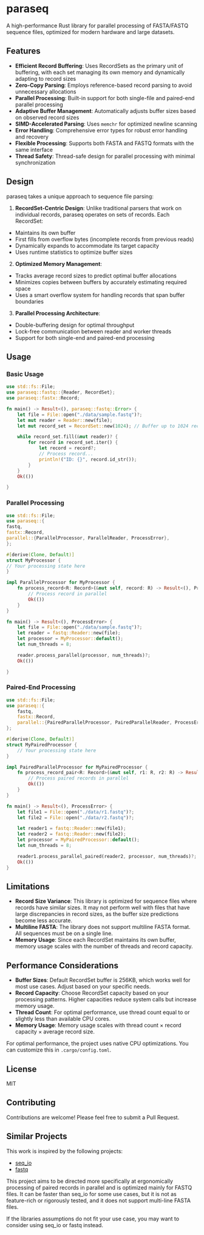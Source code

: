# paraseq

A high-performance Rust library for parallel processing of FASTA/FASTQ sequence files, optimized for modern hardware and large datasets.

## Features

- **Efficient Record Buffering**: Uses RecordSets as the primary unit of buffering, with each set managing its own memory and dynamically adapting to record sizes
- **Zero-Copy Parsing**: Employs reference-based record parsing to avoid unnecessary allocations
- **Parallel Processing**: Built-in support for both single-file and paired-end parallel processing
- **Adaptive Buffer Management**: Automatically adjusts buffer sizes based on observed record sizes
- **SIMD-Accelerated Parsing**: Uses `memchr` for optimized newline scanning
- **Error Handling**: Comprehensive error types for robust error handling and recovery
- **Flexible Processing**: Supports both FASTA and FASTQ formats with the same interface
- **Thread Safety**: Thread-safe design for parallel processing with minimal synchronization

## Design

paraseq takes a unique approach to sequence file parsing:

1. **RecordSet-Centric Design**: Unlike traditional parsers that work on individual records, paraseq operates on sets of records. Each RecordSet:

- Maintains its own buffer
- First fills from overflow bytes (incomplete records from previous reads)
- Dynamically expands to accommodate its target capacity
- Uses runtime statistics to optimize buffer sizes

2. **Optimized Memory Management**:

- Tracks average record sizes to predict optimal buffer allocations
- Minimizes copies between buffers by accurately estimating required space
- Uses a smart overflow system for handling records that span buffer boundaries

3. **Parallel Processing Architecture**:

- Double-buffering design for optimal throughput
- Lock-free communication between reader and worker threads
- Support for both single-end and paired-end processing

## Usage

### Basic Usage

```rust
use std::fs::File;
use paraseq::fastq::{Reader, RecordSet};
use paraseq::fastx::Record;

fn main() -> Result<(), paraseq::fastq::Error> {
    let file = File::open("./data/sample.fastq")?;
    let mut reader = Reader::new(file);
    let mut record_set = RecordSet::new(1024); // Buffer up to 1024 records

    while record_set.fill(&mut reader)? {
        for record in record_set.iter() {
            let record = record?;
            // Process record...
            println!("ID: {}", record.id_str());
        }
    }
    Ok(())

}
```

### Parallel Processing

```rust
use std::fs::File;
use paraseq::{
fastq,
fastx::Record,
parallel::{ParallelProcessor, ParallelReader, ProcessError},
};

#[derive(Clone, Default)]
struct MyProcessor {
// Your processing state here
}

impl ParallelProcessor for MyProcessor {
    fn process_record<R: Record>(&mut self, record: R) -> Result<(), ProcessError> {
        // Process record in parallel
        Ok(())
    }
}

fn main() -> Result<(), ProcessError> {
    let file = File::open("./data/sample.fastq")?;
    let reader = fastq::Reader::new(file);
    let processor = MyProcessor::default();
    let num_threads = 8;

    reader.process_parallel(processor, num_threads)?;
    Ok(())

}
```

### Paired-End Processing

```rust
use std::fs::File;
use paraseq::{
    fastq,
    fastx::Record,
    parallel::{PairedParallelProcessor, PairedParallelReader, ProcessError},
};

#[derive(Clone, Default)]
struct MyPairedProcessor {
    // Your processing state here
}

impl PairedParallelProcessor for MyPairedProcessor {
    fn process_record_pair<R: Record>(&mut self, r1: R, r2: R) -> Result<(), ProcessError> {
        // Process paired records in parallel
        Ok(())
    }
}

fn main() -> Result<(), ProcessError> {
    let file1 = File::open("./data/r1.fastq")?;
    let file2 = File::open("./data/r2.fastq")?;

    let reader1 = fastq::Reader::new(file1);
    let reader2 = fastq::Reader::new(file2);
    let processor = MyPairedProcessor::default();
    let num_threads = 8;

    reader1.process_parallel_paired(reader2, processor, num_threads)?;
    Ok(())
}
```

## Limitations

- **Record Size Variance**: This library is optimized for sequence files where records have similar sizes. It may not perform well with files that have large discrepancies in record sizes, as the buffer size predictions become less accurate.
- **Multiline FASTA**: The library does not support multiline FASTA format. All sequences must be on a single line.
- **Memory Usage**: Since each RecordSet maintains its own buffer, memory usage scales with the number of threads and record capacity.

## Performance Considerations

- **Buffer Sizes**: Default RecordSet buffer is 256KB, which works well for most use cases. Adjust based on your specific needs.
- **Record Capacity**: Choose RecordSet capacity based on your processing patterns. Higher capacities reduce system calls but increase memory usage.
- **Thread Count**: For optimal performance, use thread count equal to or slightly less than available CPU cores.
- **Memory Usage**: Memory usage scales with thread count × record capacity × average record size.

For optimal performance, the project uses native CPU optimizations. You can customize this in `.cargo/config.toml`.

## License

MIT

## Contributing

Contributions are welcome! Please feel free to submit a Pull Request.

## Similar Projects

This work is inspired by the following projects:

- [seq_io](https://github.com/markschl/seq_io)
- [fastq](https://github.com/aseyboldt/fastq-rs)

This project aims to be directed more specifically at ergonomically processing of paired records in parallel and is optimized mainly for FASTQ files.
It can be faster than seq_io for some use cases, but it is not as feature-rich or rigorously tested, and it does not support multi-line FASTA files.

If the libraries assumptions do not fit your use case, you may want to consider using seq_io or fastq instead.

